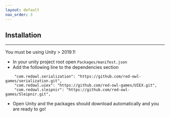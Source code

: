 ```yaml
---
layout: default
nav_order: 3
---
```


## Installation
---

You must be using Unity > 2019.1!

* In your unity project root open `Packages/manifest.json`
* Add the following line to the dependencies section 
```
    "com.redowl.serialization": "https://github.com/red-owl-games/serialization.git",
    "com.redowl.uiex": "https://github.com/red-owl-games/UIEX.git",
    "com.redowl.sleipnir": "https://github.com/red-owl-games/Sleipnir.git",
```
* Open Unity and the packages should download automatically and you are ready to go!
